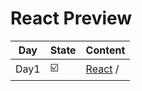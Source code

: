 # React Preview

| Day  | State | Content                                 |
| ---- | ----- | --------------------------------------- |
| Day1 | ☑️    | [React](/React/1.preview/00.react.md) / |
